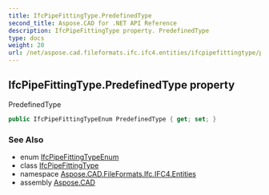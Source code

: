 ```yaml
---
title: IfcPipeFittingType.PredefinedType
second_title: Aspose.CAD for .NET API Reference
description: IfcPipeFittingType property. PredefinedType
type: docs
weight: 20
url: /net/aspose.cad.fileformats.ifc.ifc4.entities/ifcpipefittingtype/predefinedtype/
---
```

## IfcPipeFittingType.PredefinedType property

PredefinedType

```csharp
public IfcPipeFittingTypeEnum PredefinedType { get; set; }
```

### See Also

* enum [IfcPipeFittingTypeEnum](../../../aspose.cad.fileformats.ifc.ifc4.types/ifcpipefittingtypeenum/)
* class [IfcPipeFittingType](../)
* namespace [Aspose.CAD.FileFormats.Ifc.IFC4.Entities](../../ifcpipefittingtype/)
* assembly [Aspose.CAD](../../../)



